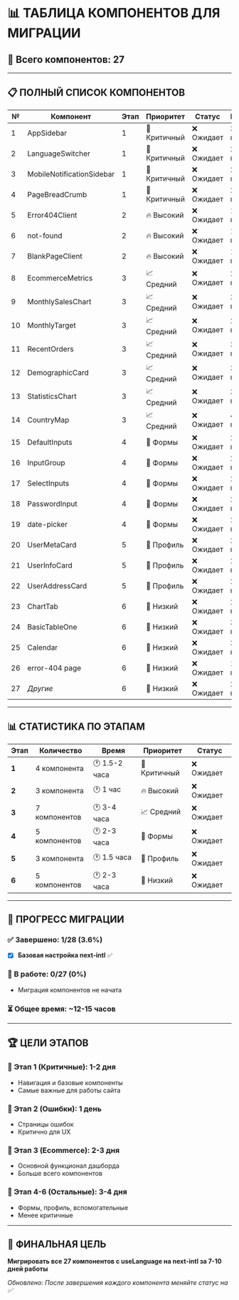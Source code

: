 # 📊 ТАБЛИЦА КОМПОНЕНТОВ ДЛЯ МИГРАЦИИ

## 🎯 Всего компонентов: **27**

---

## 📋 ПОЛНЫЙ СПИСОК КОМПОНЕНТОВ

| № | Компонент | Этап | Приоритет | Статус | Время | Файл |
|---|-----------|------|-----------|--------|-------|------|
| 1 | AppSidebar | 1 | 🚨 Критичный | ❌ Ожидает | 30 мин | `layout/AppSidebar.tsx` |
| 2 | LanguageSwitcher | 1 | 🚨 Критичный | ❌ Ожидает | 20 мин | `components/LanguageSwitcher.tsx` |
| 3 | MobileNotificationSidebar | 1 | 🚨 Критичный | ❌ Ожидает | 25 мин | `components/header/MobileNotificationSidebar.tsx` |
| 4 | PageBreadCrumb | 1 | 🚨 Критичный | ❌ Ожидает | 20 мин | `components/common/PageBreadCrumb.tsx` |
| 5 | Error404Client | 2 | 🔥 Высокий | ❌ Ожидает | 15 мин | `app/[locale]/(full-width-pages)/(error-pages)/error-404/Error404Client.tsx` |
| 6 | not-found | 2 | 🔥 Высокий | ❌ Ожидает | 15 мин | `app/not-found.tsx` |
| 7 | BlankPageClient | 2 | 🔥 Высокий | ❌ Ожидает | 15 мин | `app/[locale]/admin/(others-pages)/blank/BlankPageClient.tsx` |
| 8 | EcommerceMetrics | 3 | 📈 Средний | ❌ Ожидает | 25 мин | `components/ecommerce/EcommerceMetrics.tsx` |
| 9 | MonthlySalesChart | 3 | 📈 Средний | ❌ Ожидает | 30 мин | `components/ecommerce/MonthlySalesChart.tsx` |
| 10 | MonthlyTarget | 3 | 📈 Средний | ❌ Ожидает | 25 мин | `components/ecommerce/MonthlyTarget.tsx` |
| 11 | RecentOrders | 3 | 📈 Средний | ❌ Ожидает | 35 мин | `components/ecommerce/RecentOrders.tsx` |
| 12 | DemographicCard | 3 | 📈 Средний | ❌ Ожидает | 30 мин | `components/ecommerce/DemographicCard.tsx` |
| 13 | StatisticsChart | 3 | 📈 Средний | ❌ Ожидает | 30 мин | `components/ecommerce/StatisticsChart.tsx` |
| 14 | CountryMap | 3 | 📈 Средний | ❌ Ожидает | 40 мин | `components/ecommerce/CountryMap.tsx` |
| 15 | DefaultInputs | 4 | 📝 Формы | ❌ Ожидает | 25 мин | `components/form/form-elements/DefaultInputs.tsx` |
| 16 | InputGroup | 4 | 📝 Формы | ❌ Ожидает | 20 мин | `components/form/form-elements/InputGroup.tsx` |
| 17 | SelectInputs | 4 | 📝 Формы | ❌ Ожидает | 25 мин | `components/form/form-elements/SelectInputs.tsx` |
| 18 | PasswordInput | 4 | 📝 Формы | ❌ Ожидает | 20 мин | `components/form/input/PasswordInput.tsx` |
| 19 | date-picker | 4 | 📝 Формы | ❌ Ожидает | 25 мин | `components/form/date-picker.tsx` |
| 20 | UserMetaCard | 5 | 👤 Профиль | ❌ Ожидает | 20 мин | `components/user-profile/UserMetaCard.tsx` |
| 21 | UserInfoCard | 5 | 👤 Профиль | ❌ Ожидает | 25 мин | `components/user-profile/UserInfoCard.tsx` |
| 22 | UserAddressCard | 5 | 👤 Профиль | ❌ Ожидает | 25 мин | `components/user-profile/UserAddressCard.tsx` |
| 23 | ChartTab | 6 | 🔧 Низкий | ❌ Ожидает | 20 мин | `components/common/ChartTab.tsx` |
| 24 | BasicTableOne | 6 | 🔧 Низкий | ❌ Ожидает | 30 мин | `components/tables/BasicTableOne.tsx` |
| 25 | Calendar | 6 | 🔧 Низкий | ❌ Ожидает | 35 мин | `components/calendar/Calendar.tsx` |
| 26 | error-404 page | 6 | 🔧 Низкий | ❌ Ожидает | 15 мин | `app/[locale]/admin/(others-pages)/error-404/page.tsx` |
| 27 | *Другие* | 6 | 🔧 Низкий | ❌ Ожидает | 20 мин | *Различные* |

---

## 📊 СТАТИСТИКА ПО ЭТАПАМ

| Этап | Количество | Время | Приоритет | Статус |
|------|-----------|-------|-----------|--------|
| **1** | 4 компонента | 🕐 1.5-2 часа | 🚨 Критичный | ❌ Ожидает |
| **2** | 3 компонента | 🕐 1 час | 🔥 Высокий | ❌ Ожидает |
| **3** | 7 компонентов | 🕐 3-4 часа | 📈 Средний | ❌ Ожидает |
| **4** | 5 компонентов | 🕐 2-3 часа | 📝 Формы | ❌ Ожидает |
| **5** | 3 компонента | 🕐 1.5 часа | 👤 Профиль | ❌ Ожидает |
| **6** | 5 компонентов | 🕐 2-3 часа | 🔧 Низкий | ❌ Ожидает |

---

## 🎯 ПРОГРЕСС МИГРАЦИИ

### ✅ Завершено: **1/28 (3.6%)**
- [x] **Базовая настройка next-intl** ✅

### 🚀 В работе: **0/27 (0%)**
- Миграция компонентов не начата

### ⏳ Общее время: **~12-15 часов**

---

## 🏆 ЦЕЛИ ЭТАПОВ

### 📅 Этап 1 (Критичные): **1-2 дня**
- Навигация и базовые компоненты
- Самые важные для работы сайта

### 📅 Этап 2 (Ошибки): **1 день**
- Страницы ошибок
- Критично для UX

### 📅 Этап 3 (Ecommerce): **2-3 дня**
- Основной функционал дашборда
- Больше всего компонентов

### 📅 Этап 4-6 (Остальные): **3-4 дня**
- Формы, профиль, вспомогательные
- Менее критичные

---

## 🎉 ФИНАЛЬНАЯ ЦЕЛЬ

**Мигрировать все 27 компонентов с useLanguage на next-intl за 7-10 дней работы**

*Обновлено: После завершения каждого компонента меняйте статус на ✅* 